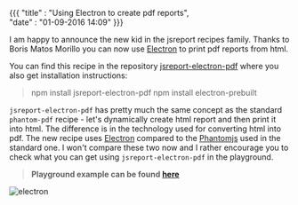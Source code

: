 ﻿{{{
    "title"    : "Using Electron to create pdf reports",	
    "date"     : "01-09-2016 14:09"	
}}}

I am happy to announce the new kid in the jsreport recipes family. Thanks to Boris Matos Morillo you can now use [Electron](http://electron.atom.io/) to print pdf reports from html. 

You can find this recipe in the repository [jsreport-electron-pdf](https://github.com/bjrmatos/jsreport-electron-pdf) where you also get installation instructions:
> npm install jsreport-electron-pdf
npm install electron-prebuilt

`jsreport-electron-pdf` has pretty much the same concept as the standard `phantom-pdf` recipe - let's dynamically create html report and then print it into html. The difference is in the technology used for converting html into pdf. The new recipe uses [Electron](http://electron.atom.io/) compared to the [Phantomjs](http://phantomjs.org/) used in the standard one. I won't compare these two now and I rather encourage you to check what you can get using `jsreport-electron-pdf` in the playground. 

>**Playground example can be found [here](https://playground.jsreport.net/#playground/ZJZMyHgm2e/2)**

![electron](https://jsreport.net/blog/electron.gif)

